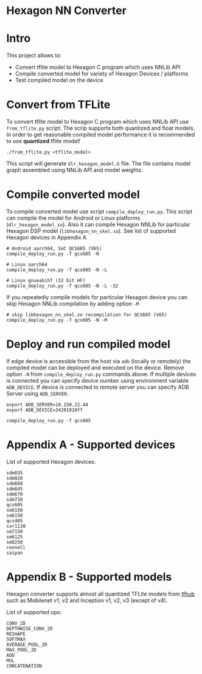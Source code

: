 # Hexagon NN Converter

# Intro
This project allows to:
- Convert tflite model to Hexagon C program which uses NNLib API
- Compile converted model for variety of Hexagon Devices / platforms
- Test compiled model on the device

# Convert from TFLite
To convert tflite model to Hexagon C program which uses NNLib API use `from_tflite.py` script.
The scrip supports both quantized and float models.
In order to get reasonable compiled model performance it is recommended to use **quantized** tflite model!
```
./from_tflite.py <tflite_model>
```
This script will generate `dlr_hexagon_model.h` file.
The file contains model graph assembled using NNLib API and model weights.

# Compile converted model
To compile converted model use script `compile_deploy_run.py`.
This script can compile the model for Android or Linux platforms (`dlr_hexagon_model_so`). 
Also it can compile Hexagon NNLib for particular Hexagon DSP model (`libhexagon_nn_skel.so`).
See list of supported Hexagon devices in Appendix A
```
# Android aarch64, SoC QCS605 (V65)
compile_deploy_run.py -T qcs605 -N

# Linux aarch64
compile_deploy_run.py -T qcs605 -N -L

# Linux gnueabihf (32 bit HF)
compile_deploy_run.py -T qcs605 -N -L -32

```
If you repeatedly compile models for particular Hexagon device you can skip Hexagon NNLib compilation by adding option `-M`
```
# skip libhexagon_nn_skel.so recompilation for QCS605 (V65)
compile_deploy_run.py -T qcs605 -N -M
```

# Deploy and run compiled model
If edge device is accessible from the host via `adb` (locally or remotely)
the compiled model can be deployed and executed on the device. 
Remove option `-N` from `compile_deploy_run.py` commands above.
If multiple devices is connected you can specify device number using environment variable `ADB_DEVICE`.
If device is connected to remote server you can specify ADB Server using `ADB_SERVER`.
```
export ADB_SERVER=10.150.22.44
export ADB_DEVICE=34201010ff

compile_deploy_run.py -T qcs605 
```

# Appendix A - Supported devices
List of supported Hexagon devices:
```
sdm835
sdm820
sdm660
sdm845
sdm670
sdm710
qcs605
sm8150
sm6150
qcs405
sxr1130
sm7150
sm6125
sm8250
rennell
saipan
```

# Appendix B - Supported models
Hexagon converter supports almost all quantized TFLite models from [tfhub](https://tfhub.dev/)
such as Mobilenet v1, v2 and Inception v1, v2, v3 (except of v4).

List of supported ops:
```
CONV_2D
DEPTHWISE_CONV_2D
RESHAPE
SOFTMAX
AVERAGE_POOL_2D
MAX_POOL_2D
ADD
MUL
CONCATENATION
```
